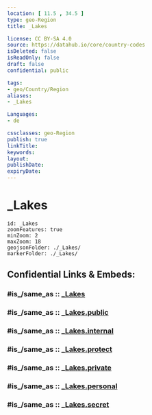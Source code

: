 ```yaml
---
location: [ 11.5 , 34.5 ] 
type: geo-Region
title: _Lakes

license: CC BY-SA 4.0
source: https://datahub.io/core/country-codes
isDeleted: false
isReadOnly: false
draft: false
confidential: public

tags:
- geo/Country/Region
aliases:
- _Lakes

Languages:
- de

cssclasses: geo-Region
publish: true
linkTitle: 
keywords: 
layout: 
publishDate: 
expiryDate: 
---
```


# _Lakes

```leaflet
id: _Lakes
zoomFeatures: true 
minZoom: 2 
maxZoom: 18
geojsonFolder: ./_Lakes/
markerFolder: ./_Lakes/
```


## Confidential Links & Embeds: 

### #is_/same_as :: [_Lakes](_Lakes.md) 

### #is_/same_as :: [_Lakes.public](/_public/Earth/Continent/Africa/Africa~East/Sudan~North/States~Sudan~North/Nile~Blue/_Lakes.public.md) 

### #is_/same_as :: [_Lakes.internal](/_internal/Earth/Continent/Africa/Africa~East/Sudan~North/States~Sudan~North/Nile~Blue/_Lakes.internal.md) 

### #is_/same_as :: [_Lakes.protect](/_protect/Earth/Continent/Africa/Africa~East/Sudan~North/States~Sudan~North/Nile~Blue/_Lakes.protect.md) 

### #is_/same_as :: [_Lakes.private](/_private/Earth/Continent/Africa/Africa~East/Sudan~North/States~Sudan~North/Nile~Blue/_Lakes.private.md) 

### #is_/same_as :: [_Lakes.personal](/_personal/Earth/Continent/Africa/Africa~East/Sudan~North/States~Sudan~North/Nile~Blue/_Lakes.personal.md) 

### #is_/same_as :: [_Lakes.secret](/_secret/Earth/Continent/Africa/Africa~East/Sudan~North/States~Sudan~North/Nile~Blue/_Lakes.secret.md)

